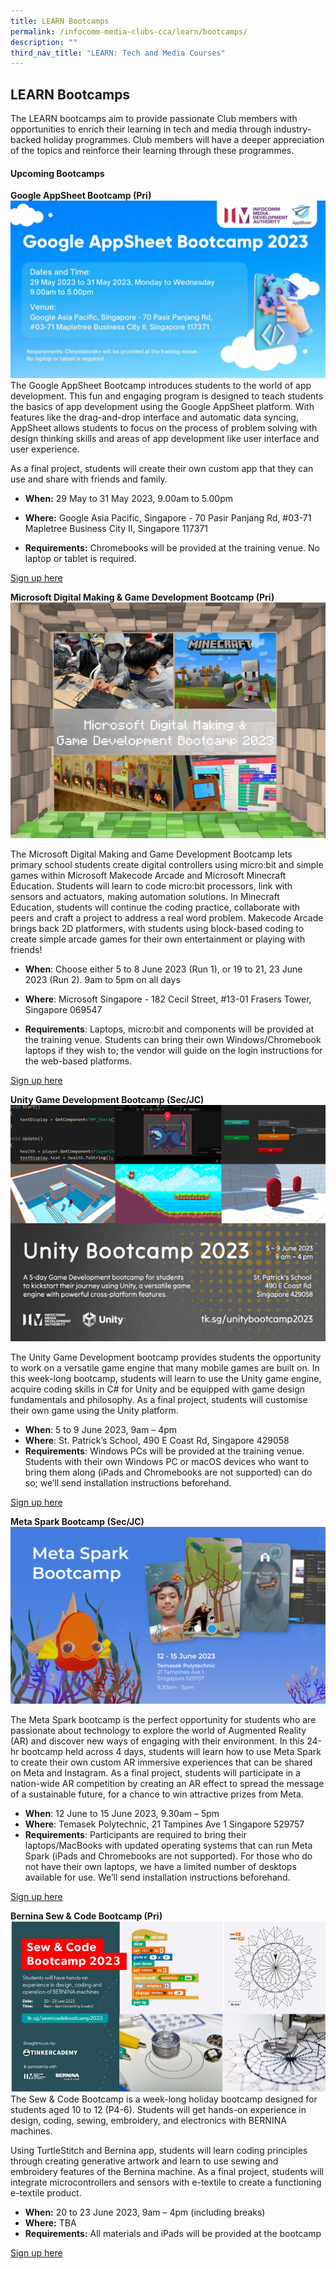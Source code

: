 ```yaml
---
title: LEARN Bootcamps
permalink: /infocomm-media-clubs-cca/learn/bootcamps/
description: ""
third_nav_title: "LEARN: Tech and Media Courses"
---
```

## LEARN Bootcamps

The LEARN bootcamps aim to provide passionate Club members with opportunities to enrich their learning in tech and media through industry-backed holiday programmes. Club members will have a deeper appreciation of the topics and reinforce their learning through these programmes.

#### Upcoming Bootcamps

**Google AppSheet Bootcamp (Pri)**
![](/images/web%20banner.jpg)
The Google AppSheet Bootcamp introduces students to the world of app development. This fun and engaging program is designed to teach students the basics of app development using the Google AppSheet platform. With features like the drag-and-drop interface and automatic data syncing, AppSheet allows students to focus on the process of problem solving with design thinking skills and areas of app development like user interface and user experience.&nbsp;

As a final project, students will create their own custom app that they can use and share with friends and family.

* **When:** 29 May to 31 May 2023, 9.00am to 5.00pm

* **Where:** Google Asia Pacific, Singapore - 70 Pasir Panjang Rd, #03-71 Mapletree Business City II, Singapore 117371

* **Requirements:** Chromebooks will be provided at the training venue. No laptop or tablet is required.

[Sign up here](https://go.gov.sg/google-appsheet2023 )

**Microsoft Digital Making &amp; Game Development Bootcamp (Pri)**
![](/images/Icmclub/microsoft%20digital%20making%20&amp;%20game%20development%20bootcamp%20(pri).jpg)

The Microsoft Digital Making and Game Development Bootcamp lets primary school students create digital controllers using micro:bit and simple games within Microsoft Makecode Arcade and Microsoft Minecraft Education. Students will learn to code micro:bit processors, link with sensors and actuators, making automation solutions. In Minecraft Education, students will continue the coding practice, collaborate with peers and craft a project to address a real word problem. Makecode Arcade brings back 2D platformers, with students using block-based coding to create simple arcade games for their own entertainment or playing with friends!

*   **When**: Choose either 5 to 8 June 2023 (Run 1), or 19 to 21,  23 June 2023 (Run 2). 9am to 5pm on all days
    
*   **Where**: Microsoft Singapore - 182 Cecil Street, #13-01 Frasers Tower, Singapore 069547
*   **Requirements**: Laptops, micro:bit and components will be provided at the training venue. Students can bring their own Windows/Chromebook laptops if they wish to; the vendor will guide on the login instructions for the web-based platforms.

[Sign up here ](https://go.gov.sg/microsoft-bc23)

**Unity Game Development Bootcamp (Sec/JC)**
![](/images/Icmclub/unity%20bootcamp.png)

The Unity Game Development bootcamp provides students the opportunity to work on a versatile game engine that many mobile games are built on. In this week-long bootcamp, students will learn to use the Unity game engine, acquire coding skills in C# for Unity and be equipped with game design fundamentals and philosophy. As a final project, students will customise their own game using the Unity platform.

*   **When**: 5 to 9 June 2023, 9am – 4pm
*   **Where**: St. Patrick’s School, 490 E Coast Rd, Singapore 429058
*   **Requirements**: Windows PCs will be provided at the training venue. Students with their own Windows PC or macOS devices who want to bring them along (iPads and Chromebooks are not supported) can do so; we’ll send installation instructions beforehand.

[Sign up here](https://go.gov.sg/unity-bc23)


**Meta Spark Bootcamp (Sec/JC)**
![](/images/meta_updated_promobootcamp_websitebanner%20.PNG)

The Meta Spark bootcamp is the perfect opportunity for students who are passionate about technology to explore the world of Augmented Reality (AR) and discover new ways of engaging with their environment. In this 24-hr bootcamp held across 4 days, students will learn how to use Meta Spark to create their own custom AR immersive experiences that can be shared on Meta and Instagram. As a final project, students will participate in a nation-wide AR competition by creating an AR effect to spread the message of a sustainable future, for a chance to win attractive prizes from Meta.

*   **When**: 12 June to 15 June 2023, 9.30am – 5pm
*   **Where**: Temasek Polytechnic, 21 Tampines Ave 1 Singapore 529757
*   **Requirements**: Participants are required to bring their laptops/MacBooks with updated operating systems that can run Meta Spark (iPads and Chromebooks are not supported). For those who do not have their own laptops, we have a limited number of desktops available for use. We’ll send installation instructions beforehand.

[Sign up here](https://go.gov.sg/sparkarmay23)

**Bernina Sew &amp; Code Bootcamp (Pri)**
![](/images/bernina_promobootcamp_websitebanner.PNG)
The Sew &amp; Code Bootcamp is a week-long holiday bootcamp designed for students aged 10 to 12 (P4-6). Students will get hands-on experience in design, coding, sewing, embroidery, and electronics with BERNINA machines. <br>

Using TurtleStitch and Bernina app, students will learn coding principles through creating generative artwork and learn to use sewing and embroidery features of the Bernina machine. As a final project, students will integrate microcontrollers and sensors with e-textile to create a functioning e-textile product.
* **When:** 20 to 23 June 2023, 9am – 4pm (including breaks)
* **Where:** TBA
* **Requirements:** All materials and iPads will be provided at the bootcamp

[Sign up here ](https://go.gov.sg/bernina-sewcode2023)